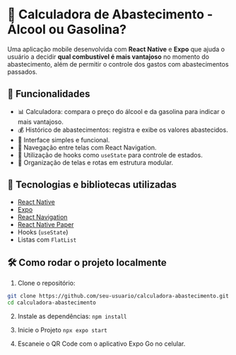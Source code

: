 # 🚗 Calculadora de Abastecimento - Álcool ou Gasolina?

Uma aplicação mobile desenvolvida com **React Native** e **Expo** que ajuda o usuário a decidir **qual combustível é mais vantajoso** no momento do abastecimento, além de permitir o controle dos gastos com abastecimentos passados.

## 📱 Funcionalidades

- 📊 Calculadora: compara o preço do álcool e da gasolina para indicar o mais vantajoso.
- 💰 Histórico de abastecimentos: registra e exibe os valores abastecidos.
- 📱 Interface simples e funcional.
- 🔄 Navegação entre telas com React Navigation.
- 🎣 Utilização de hooks como `useState` para controle de estados.
- 🧾 Organização de telas e rotas em estrutura modular.

## 🚀 Tecnologias e bibliotecas utilizadas

- [React Native](https://reactnative.dev/)
- [Expo](https://expo.dev/)
- [React Navigation](https://reactnavigation.org/)
- [React Native Paper](https://callstack.github.io/react-native-paper/)
- Hooks (`useState`)
- Listas com `FlatList`

## 🛠️ Como rodar o projeto localmente

1. Clone o repositório:
```bash
git clone https://github.com/seu-usuario/calculadora-abastecimento.git
cd calculadora-abastecimento
```

2. Instale as dependências:
``` npm install ```

3. Inicie o Projeto
``` npx expo start ```

4. Escaneie o QR Code com o aplicativo Expo Go no celular.
